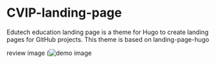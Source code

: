 # CVIP-landing-page
Edutech education landing page is a theme for Hugo to create landing pages for GitHub projects. This theme is based on landing-page-hugo

review image (![demo image](https://github.com/abhey-afk/CVIP-landing-page/assets/97222685/2b72c63c-b979-4ff0-a63d-dd8aaaf45ccc)

